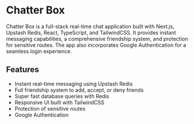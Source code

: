 # Chatter Box

Chatter Box is a full-stack real-time chat application built with Next.js, Upstash Redis, React, TypeScript, and TailwindCSS. It provides instant messaging capabilities, a comprehensive friendship system, and protection for sensitive routes. The app also incorporates Google Authentication for a seamless login experience.

## Features

- Instant real-time messaging using Upstash Redis
- Full friendship system to add, accept, or deny friends
- Super fast database queries with Redis
- Responsive UI built with TailwindCSS
- Protection of sensitive routes
- Google Authentication
